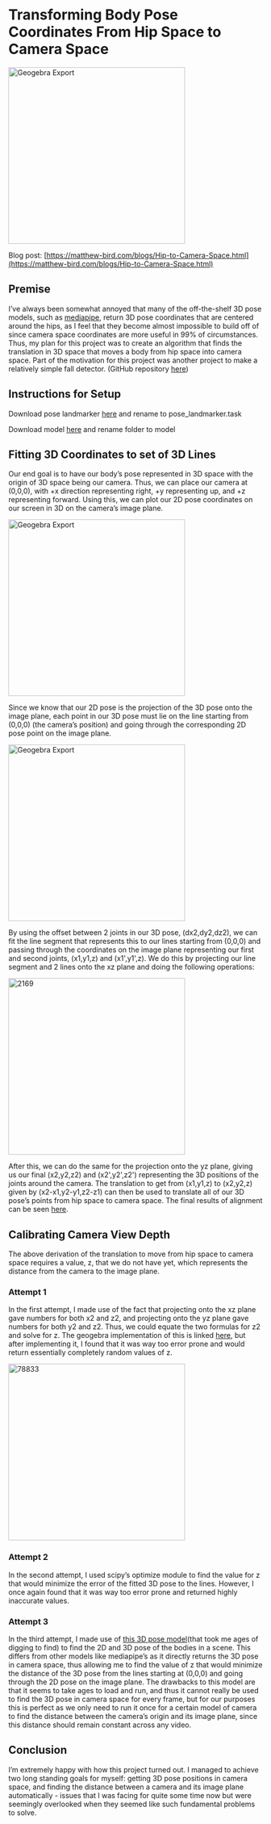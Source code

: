 # Transforming Body Pose Coordinates From Hip Space to Camera Space
<img width="350" alt="Geogebra Export" src="https://github.com/user-attachments/assets/b48b1960-715f-4b3c-ad0c-e1fb7c7e33b2">

Blog post: [https://matthew-bird.com/blogs/Hip-to-Camera-Space.html](https://matthew-bird.com/blogs/Hip-to-Camera-Space.html)

## Premise
I’ve always been somewhat annoyed that many of the off-the-shelf 3D pose models, such as [mediapipe](https://ai.google.dev/edge/mediapipe/solutions/vision/pose_landmarker), return 3D pose coordinates that are centered around the hips, as I feel that they become almost impossible to build off of since camera space coordinates are more useful in 99% of circumstances. Thus, my plan for this project was to create an algorithm that finds the translation in 3D space that moves a body from hip space into camera space. Part of the motivation for this project was another project to make a relatively simple fall detector. (GitHub repository [here](https://github.com/mbird1258/Fall-Detection))

## Instructions for Setup
Download pose landmarker [here](https://ai.google.dev/edge/mediapipe/solutions/vision/pose_landmarker/python) and rename to pose_landmarker.task 

Download model [here](https://bit.ly/metrabs_l) and rename folder to model

## Fitting 3D Coordinates to set of 3D Lines
Our end goal is to have our body’s pose represented in 3D space with the origin of 3D space being our camera. Thus, we can place our camera at (0,0,0), with +x direction representing right, +y representing up, and +z representing forward. Using this, we can plot our 2D pose coordinates on our screen in 3D on the camera’s image plane.  

<img width="350" alt="Geogebra Export" src="https://github.com/user-attachments/assets/d4ced79e-621d-4be6-a354-5341f4a63dfd">

Since we know that our 2D pose is the projection of the 3D pose onto the image plane, each point in our 3D pose must lie on the line starting from (0,0,0) (the camera’s position) and going through the corresponding 2D pose point on the image plane. 

<img width="350" alt="Geogebra Export" src="https://github.com/user-attachments/assets/b48b1960-715f-4b3c-ad0c-e1fb7c7e33b2">

By using the offset between 2 joints in our 3D pose, (dx2,dy2,dz2), we can fit the line segment that represents this to our lines starting from (0,0,0) and passing through the coordinates on the image plane representing our first and second joints, (x1,y1,z) and (x1',y1',z). We do this by projecting our line segment and 2 lines onto the xz plane and doing the following operations:

<img width="350" alt="2169" src="https://github.com/user-attachments/assets/9cf3464e-618c-416c-bdc0-f53d5decb0bc">

After this, we can do the same for the projection onto the yz plane, giving us our final (x2,y2,z2) and (x2',y2',z2') representing the 3D positions of the joints around the camera. The translation to get from (x1,y1,z) to (x2,y2,z) given by (x2-x1,y2-y1,z2-z1) can then be used to translate all of our 3D pose’s points from hip space to camera space. The final results of alignment can be seen [here](https://www.geogebra.org/calculator/rz5tpm7b). 

## Calibrating Camera View Depth
The above derivation of the translation to move from hip space to camera space requires a value, z, that we do not have yet, which represents the distance from the camera to the image plane. 

### Attempt 1
In the first attempt, I made use of the fact that projecting onto the xz plane gave numbers for both x2 and z2, and projecting onto the yz plane gave numbers for both y2 and z2. Thus, we could equate the two formulas for z2 and solve for z. The geogebra implementation of this is linked [here](https://www.geogebra.org/calculator/mgqds25s), but after implementing it, I found that it was way too error prone and would return essentially completely random values of z. 

<img width="350" alt="78833" src="https://github.com/user-attachments/assets/3415922a-ed6c-41cb-ba49-5e7e7852ed48">

### Attempt 2
In the second attempt, I used scipy’s optimize module to find the value for z that would minimize the error of the fitted 3D pose to the lines. However, I once again found that it was way too error prone and returned highly inaccurate values. 

### Attempt 3
In the third attempt, I made use of [this 3D pose model](https://istvansarandi.com/eccv22_demo/)(that took me ages of digging to find) to find the 2D and 3D pose of the bodies in a scene. This differs from other models like mediapipe’s as it directly returns the 3D pose in camera space, thus allowing me to find the value of z that would minimize the distance of the 3D pose from the lines starting at (0,0,0) and going through the 2D pose on the image plane. The drawbacks to this model are that it seems to take ages to load and run, and thus it cannot really be used to find the 3D pose in camera space for every frame, but for our purposes this is perfect as we only need to run it once for a certain model of camera to find the distance between the camera’s origin and its image plane, since this distance should remain constant across any video. 

## Conclusion
I’m extremely happy with how this project turned out. I managed to achieve two long standing goals for myself: getting 3D pose positions in camera space, and finding the distance between a camera and its image plane automatically - issues that I was facing for quite some time now but were seemingly overlooked when they seemed like such fundamental problems to solve. 
